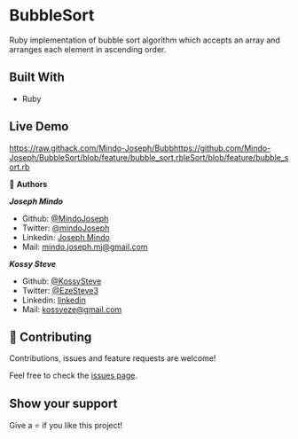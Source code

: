 # BubbleSort
Ruby implementation of bubble sort algorithm which accepts an array and arranges each element in ascending order.

## Built With
- Ruby


## Live Demo

https://raw.githack.com/Mindo-Joseph/Bubbhttps://github.com/Mindo-Joseph/BubbleSort/blob/feature/bubble_sort.rbleSort/blob/feature/bubble_sort.rb



👤 **Authors**

***Joseph Mindo***
- Github: [@MindoJoseph](https://github.com/Mindo-Joseph)
- Twitter: [@mindoJoseph](https://twitter.com/mindoJoseph)
- Linkedin: [Joseph Mindo](https://www.linkedin.com/in/joseph-mindo-367284132/)
- Mail: mindo.joseph.mj@gmail.com


***Kossy Steve***
- Github: [@KossySteve](https://github.com/KossySteve)
- Twitter: [@EzeSteve3](https://twitter.com/EzeSteve3/)
- Linkedin: [linkedin](https://www.linkedin.com/in/steve-ez-b090ba198/) 
- Mail: kossyeze@gmail.com
## 🤝 Contributing

Contributions, issues and feature requests are welcome!

Feel free to check the [issues page](https://github.com/Mindo-Joseph/BubbleSort/issues).

## Show your support

Give a ⭐️ if you like this project!

